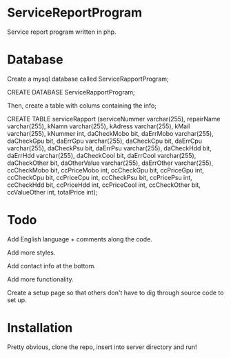 # ServiceReportProgram
Service report program written in php.

# Database

Create a mysql database called ServiceRapportProgram;

CREATE DATABASE ServiceRapportProgram;

Then, create a table with colums containing the info;

CREATE TABLE serviceRapport (serviceNummer varchar(255), repairName varchar(255), kNamn varchar(255), kAdress varchar(255), kMail varchar(255), kNummer int, daCheckMobo bit, daErrMobo varchar(255), daCheckGpu bit, daErrGpu varchar(255), daCheckCpu bit, daErrCpu varchar(255), daCheckPsu bit, daErrPsu varchar(255), daCheckHdd bit, daErrHdd varchar(255), daCheckCool bit, daErrCool varchar(255), daCheckOther bit, daOtherValue varchar(255), daErrOther varchar(255), ccCheckMobo bit, ccPriceMobo int, ccCheckGpu bit, ccPriceGpu int, ccCheckCpu bit, ccPriceCpu int, ccCheckPsu bit, ccPricePsu int, ccCheckHdd bit, ccPriceHdd int, ccPriceCool int, ccCheckOther bit, ccValueOther int, totalPrice int);

# Todo

Add English language + comments along the code.

Add more styles.

Add contact info at the bottom.

Add more functionality.

Create a setup page so that others don't have to dig through source code to set up.

# Installation

Pretty obvious, clone the repo, insert into server directory and run!

